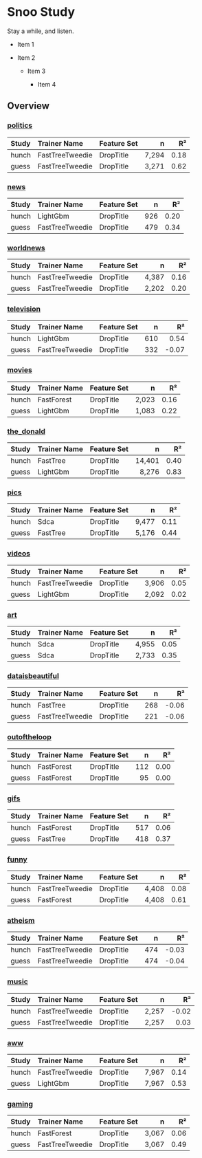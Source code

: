 # Snoo Study 

Stay a while, and listen.

* Item 1

* Item 2

  * Item 3

    * Item 4

## Overview

### [politics](subs/politics.md)

|Study|Trainer Name|Feature Set|n|R²|
|:---|:---|:---|---:|---:|
|hunch|FastTreeTweedie|DropTitle|7,294|0.18|
|guess|FastTreeTweedie|DropTitle|3,271|0.62|

### [news](subs/news.md)

|Study|Trainer Name|Feature Set|n|R²|
|:---|:---|:---|---:|---:|
|hunch|LightGbm|DropTitle|926|0.20|
|guess|FastTreeTweedie|DropTitle|479|0.34|

### [worldnews](subs/worldnews.md)

|Study|Trainer Name|Feature Set|n|R²|
|:---|:---|:---|---:|---:|
|hunch|FastTreeTweedie|DropTitle|4,387|0.16|
|guess|FastTreeTweedie|DropTitle|2,202|0.20|

### [television](subs/television.md)

|Study|Trainer Name|Feature Set|n|R²|
|:---|:---|:---|---:|---:|
|hunch|LightGbm|DropTitle|610|0.54|
|guess|FastTreeTweedie|DropTitle|332|-0.07|

### [movies](subs/movies.md)

|Study|Trainer Name|Feature Set|n|R²|
|:---|:---|:---|---:|---:|
|hunch|FastForest|DropTitle|2,023|0.16|
|guess|LightGbm|DropTitle|1,083|0.22|

### [the_donald](subs/the_donald.md)

|Study|Trainer Name|Feature Set|n|R²|
|:---|:---|:---|---:|---:|
|hunch|FastTree|DropTitle|14,401|0.40|
|guess|LightGbm|DropTitle|8,276|0.83|

### [pics](subs/pics.md)

|Study|Trainer Name|Feature Set|n|R²|
|:---|:---|:---|---:|---:|
|hunch|Sdca|DropTitle|9,477|0.11|
|guess|FastTree|DropTitle|5,176|0.44|

### [videos](subs/videos.md)

|Study|Trainer Name|Feature Set|n|R²|
|:---|:---|:---|---:|---:|
|hunch|FastTreeTweedie|DropTitle|3,906|0.05|
|guess|LightGbm|DropTitle|2,092|0.02|

### [art](subs/art.md)

|Study|Trainer Name|Feature Set|n|R²|
|:---|:---|:---|---:|---:|
|hunch|Sdca|DropTitle|4,955|0.05|
|guess|Sdca|DropTitle|2,733|0.35|

### [dataisbeautiful](subs/dataisbeautiful.md)

|Study|Trainer Name|Feature Set|n|R²|
|:---|:---|:---|---:|---:|
|hunch|FastTree|DropTitle|268|-0.06|
|guess|FastTreeTweedie|DropTitle|221|-0.06|

### [outoftheloop](subs/outoftheloop.md)

|Study|Trainer Name|Feature Set|n|R²|
|:---|:---|:---|---:|---:|
|hunch|FastForest|DropTitle|112|0.00|
|guess|FastForest|DropTitle|95|0.00|

### [gifs](subs/gifs.md)

|Study|Trainer Name|Feature Set|n|R²|
|:---|:---|:---|---:|---:|
|hunch|FastForest|DropTitle|517|0.06|
|guess|FastTree|DropTitle|418|0.37|

### [funny](subs/funny.md)

|Study|Trainer Name|Feature Set|n|R²|
|:---|:---|:---|---:|---:|
|hunch|FastTreeTweedie|DropTitle|4,408|0.08|
|guess|FastForest|DropTitle|4,408|0.61|

### [atheism](subs/atheism.md)

|Study|Trainer Name|Feature Set|n|R²|
|:---|:---|:---|---:|---:|
|hunch|FastTreeTweedie|DropTitle|474|-0.03|
|guess|FastTreeTweedie|DropTitle|474|-0.04|

### [music](subs/music.md)

|Study|Trainer Name|Feature Set|n|R²|
|:---|:---|:---|---:|---:|
|hunch|FastTreeTweedie|DropTitle|2,257|-0.02|
|guess|FastTreeTweedie|DropTitle|2,257|0.03|

### [aww](subs/aww.md)

|Study|Trainer Name|Feature Set|n|R²|
|:---|:---|:---|---:|---:|
|hunch|FastTreeTweedie|DropTitle|7,967|0.14|
|guess|LightGbm|DropTitle|7,967|0.53|

### [gaming](subs/gaming.md)

|Study|Trainer Name|Feature Set|n|R²|
|:---|:---|:---|---:|---:|
|hunch|FastForest|DropTitle|3,067|0.06|
|guess|FastTreeTweedie|DropTitle|3,067|0.49|

